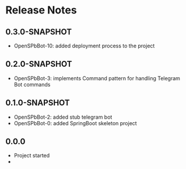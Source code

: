 # Release Notes

## 0.3.0-SNAPSHOT

*   OpenSPbBot-10: added deployment process to the project

## 0.2.0-SNAPSHOT

*   OpenSPbBot-3: implements Command pattern for handling Telegram Bot commands

## 0.1.0-SNAPSHOT

*   OpenSPbBot-2: added stub telegram bot
*   OpenSPbBot-0: added SpringBoot skeleton project

## 0.0.0
*   Project started
* 
